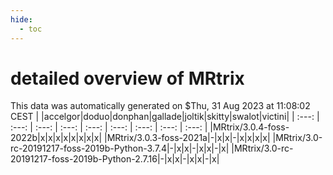 ```yaml
---
hide:
  - toc
---
```


detailed overview of MRtrix
===========================


This data was automatically generated on $Thu, 31 Aug 2023 at 11:08:02 CEST
| |accelgor|doduo|donphan|gallade|joltik|skitty|swalot|victini|
| :---: | :---: | :---: | :---: | :---: | :---: | :---: | :---: | :---: |
|MRtrix/3.0.4-foss-2022b|x|x|x|x|x|x|x|x|
|MRtrix/3.0.3-foss-2021a|-|x|x|-|x|x|x|x|
|MRtrix/3.0-rc-20191217-foss-2019b-Python-3.7.4|-|x|x|-|x|x|-|x|
|MRtrix/3.0-rc-20191217-foss-2019b-Python-2.7.16|-|x|x|-|x|x|-|x|
